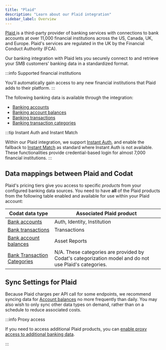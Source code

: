 ```yaml
---
title: "Plaid"
description: "Learn about our Plaid integration"
sidebar_label: Overview
---
```


<p>
  <a class="external" href="https://plaid.com/" target="_blank">
    Plaid
  </a>
  is a third-party provider of banking services with connections to bank
  accounts at over 11,000 financial institutions across the US, Canada, UK, and
  Europe. Plaid's services are regulated in the UK by the Financial Conduct
  Authority (FCA).
</p>

Our banking integration with Plaid lets you securely connect to and retrieve your SMB customers' banking data in a standardized format.

:::info Supported financial institutions

You'll automatically gain access to any new financial institutions that Plaid adds to their platform.
:::

The following banking data is available through the integration:

- [Banking accounts](/banking-api#/schemas/Account)
- [Banking account balances](/banking-api#/schemas/AccountBalance)
- [Banking transactions](/banking-api#/schemas/Transactions)
- [Banking transaction categories](/banking-api#/schemas/TransactionCategory)

:::tip Instant Auth and Instant Match

Within our Plaid integration, we support [Instant Auth](https://plaid.com/docs/auth/coverage/instant/#instant-auth), and enable the fallback to [Instant Match](https://plaid.com/docs/auth/coverage/instant/#instant-match) as standard where Instant Auth is not available. These functionalities provide credential-based login for almost 7,000 financial institutions.
:::

## Data mappings between Plaid and Codat

Plaid's pricing tiers give you access to specific _products_ from your configured banking data sources. You need to have **all** of the Plaid products from the following table enabled and available for use within your Plaid account:

| Codat data type                                                          | Associated Plaid product                                                                              |
| ------------------------------------------------------------------------ | ----------------------------------------------------------------------------------------------------- |
| [Bank accounts](/banking-api#/schemas/Account)                           | Auth, Identity, Institution                                                                           |
| [Bank transactions](/banking-api#/schemas/Transactions)                  | Transactions                                                                                          |
| [Bank account balances](/banking-api#/schemas/AccountBalance)            | Asset Reports                                                                                         |
| [Bank Transaction Categories](/banking-api#/schemas/TransactionCategory) | N/A. These categories are provided by Codat's categorization model and do not use Plaid's categories. |

## Sync Settings for Plaid

Because Plaid charges per API call for some endpoints, we recommend syncing data for [Account balances](/banking-api#/schemas/AccountBalance) no more frequently than daily. You may also wish to only sync other data types on demand, rather than on a schedule to reduce associated costs.

:::info Proxy access

If you need to access additional Plaid products, you can [enable proxy access to additional banking data](/integrations/banking/proxy-access-banking-data).

:::
